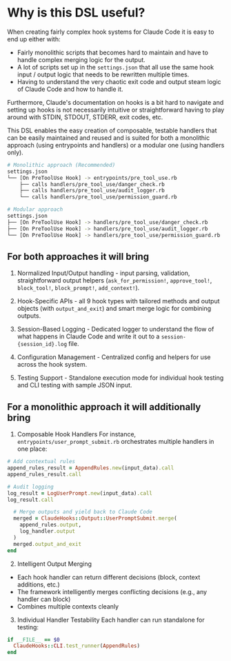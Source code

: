 # Why is this DSL useful?

When creating fairly complex hook systems for Claude Code it is easy to end up either with:
- Fairly monolithic scripts that becomes hard to maintain and have to handle complex merging logic for the output.
- A lot of scripts set up in the `settings.json` that all use the same hook input / output logic that needs to be rewritten multiple times.
- Having to understand the very chaotic exit code and output steam logic of Claude Code and how to handle it.

Furthermore, Claude's documentation on hooks is a bit hard to navigate and setting up hooks is not necessarily intuitive or straightforward having to play around with STDIN, STDOUT, STDERR, exit codes, etc.

This DSL enables the easy creation of composable, testable handlers that can be easily maintained and reused and is suited for both a monolithic approach (using entrypoints and handlers) or a modular one (using handlers only).

```bash
# Monolithic approach (Recommended)
settings.json
└── [On PreToolUse Hook] -> entrypoints/pre_tool_use.rb
    ├── calls handlers/pre_tool_use/danger_check.rb
    ├── calls handlers/pre_tool_use/audit_logger.rb
    └── calls handlers/pre_tool_use/permission_guard.rb

# Modular approach
settings.json
├── [On PreToolUse Hook] -> handlers/pre_tool_use/danger_check.rb
├── [On PreToolUse Hook] -> handlers/pre_tool_use/audit_logger.rb
└── [On PreToolUse Hook] -> handlers/pre_tool_use/permission_guard.rb
```

## For both approaches it will bring

1. Normalized Input/Output handling - input parsing, validation, straightforward output helpers (`ask_for_permission!`, `approve_tool!`, `block_tool!`, `block_prompt!`, `add_context!`).

2. Hook-Specific APIs - all 9 hook types with tailored methods and output objects (with `output_and_exit`) and smart merge logic for combining outputs.

3. Session-Based Logging - Dedicated logger to understand the flow of what happens in Claude Code and write it out to a `session-{session_id}.log` file.

4. Configuration Management - Centralized config and helpers for use across the hook system.

5. Testing Support - Standalone execution mode for individual hook testing and CLI testing with sample JSON input.

## For a monolithic approach it will additionally bring

1. Composable Hook Handlers
For instance, `entrypoints/user_prompt_submit.rb` orchestrates multiple handlers in one place:
```ruby
# Add contextual rules
append_rules_result = AppendRules.new(input_data).call
append_rules_result.call

# Audit logging
log_result = LogUserPrompt.new(input_data).call
log_result.call

  # Merge outputs and yield back to Claude Code
  merged = ClaudeHooks::Output::UserPromptSubmit.merge(
    append_rules.output,
    log_handler.output
  )
  merged.output_and_exit
end
```

2. Intelligent Output Merging
- Each hook handler can return different decisions (block, context additions, etc.)
- The framework intelligently merges conflicting decisions (e.g., any handler can block)
- Combines multiple contexts cleanly

3. Individual Handler Testability
Each handler can run standalone for testing:
```ruby
if __FILE__ == $0
  ClaudeHooks::CLI.test_runner(AppendRules)
end
```
